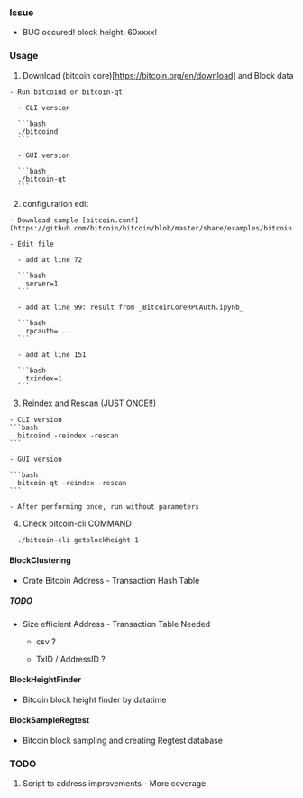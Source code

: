 ### Issue

- BUG occured! block height: 60xxxx!

### Usage

  1. Download (bitcoin core)[https://bitcoin.org/en/download] and Block data
    
    - Run bitcoind or bitcoin-qt
    
      - CLI version

      ```bash
      ./bitcoind
      ```

      - GUI version

      ```bash
      ./bitcoin-qt
      ```

  2. configuration edit
  
    - Download sample [bitcoin.conf](https://github.com/bitcoin/bitcoin/blob/master/share/examples/bitcoin.conf)

    - Edit file
    
      - add at line 72

      ```bash
        server=1
      ```
    
      - add at line 99: result from _BitcoinCoreRPCAuth.ipynb_

      ```bash
        rpcauth=...
      ```

      - add at line 151

      ```bash
        txindex=1
      ```

  3. Reindex and Rescan (JUST ONCE!!)

    - CLI version
    ```bash
      bitcoind -reindex -rescan
    ```

    - GUI version

    ```bash
      bitcoin-qt -reindex -rescan
    ```

    - After performing once, run without parameters

  4. Check bitcoin-cli COMMAND

  ```bash
    ./bitcoin-cli getblockheight 1
  ```

#### BlockClustering
  - Crate Bitcoin Address - Transaction Hash Table

##### TODO

  - Size efficient Address - Transaction Table Needed

    - csv ?

    - TxID / AddressID ?

#### BlockHeightFinder
  - Bitcoin block height finder by datatime

#### BlockSampleRegtest
  - Bitcoin block sampling and creating Regtest database

### TODO
  1. Script to address improvements
    - More coverage
